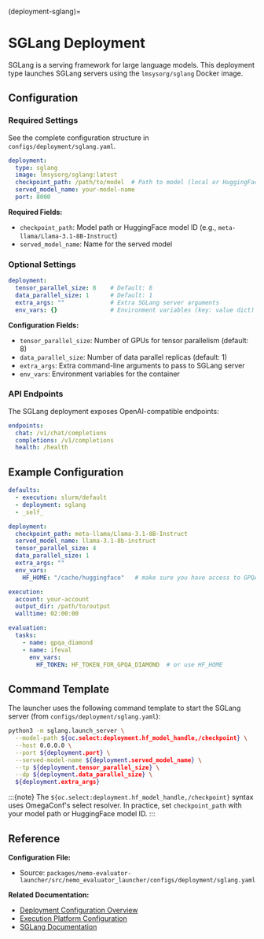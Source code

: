 (deployment-sglang)=

# SGLang Deployment

SGLang is a serving framework for large language models. This deployment type launches SGLang servers using the `lmsysorg/sglang` Docker image.

## Configuration

### Required Settings

See the complete configuration structure in `configs/deployment/sglang.yaml`.

```yaml
deployment:
  type: sglang
  image: lmsysorg/sglang:latest
  checkpoint_path: /path/to/model  # Path to model (local or HuggingFace model ID)
  served_model_name: your-model-name
  port: 8000
```

**Required Fields:**

- `checkpoint_path`: Model path or HuggingFace model ID (e.g., `meta-llama/Llama-3.1-8B-Instruct`)
- `served_model_name`: Name for the served model

### Optional Settings

```yaml
deployment:
  tensor_parallel_size: 8    # Default: 8
  data_parallel_size: 1      # Default: 1
  extra_args: ""             # Extra SGLang server arguments
  env_vars: {}               # Environment variables (key: value dict)
```

**Configuration Fields:**

- `tensor_parallel_size`: Number of GPUs for tensor parallelism (default: 8)
- `data_parallel_size`: Number of data parallel replicas (default: 1)
- `extra_args`: Extra command-line arguments to pass to SGLang server
- `env_vars`: Environment variables for the container

### API Endpoints

The SGLang deployment exposes OpenAI-compatible endpoints:

```yaml
endpoints:
  chat: /v1/chat/completions
  completions: /v1/completions
  health: /health
```

## Example Configuration

```yaml
defaults:
  - execution: slurm/default
  - deployment: sglang
  - _self_

deployment:
  checkpoint_path: meta-llama/Llama-3.1-8B-Instruct
  served_model_name: llama-3.1-8b-instruct
  tensor_parallel_size: 4
  data_parallel_size: 1
  extra_args: ""
  env_vars:
    HF_HOME: "/cache/huggingface"   # make sure you have access to GPQA-Diamond and meta-llama/Llama-3.1-8B-Instruct

execution:
  account: your-account
  output_dir: /path/to/output
  walltime: 02:00:00

evaluation:
  tasks:
    - name: gpqa_diamond
    - name: ifeval
      env_vars:
        HF_TOKEN: HF_TOKEN_FOR_GPQA_DIAMOND  # or use HF_HOME
```

## Command Template

The launcher uses the following command template to start the SGLang server (from `configs/deployment/sglang.yaml`):

```bash
python3 -m sglang.launch_server \
  --model-path ${oc.select:deployment.hf_model_handle,/checkpoint} \
  --host 0.0.0.0 \
  --port ${deployment.port} \
  --served-model-name ${deployment.served_model_name} \
  --tp ${deployment.tensor_parallel_size} \
  --dp ${deployment.data_parallel_size} \
  ${deployment.extra_args}
```

:::{note}
The `${oc.select:deployment.hf_model_handle,/checkpoint}` syntax uses OmegaConf's select resolver. In practice, set `checkpoint_path` with your model path or HuggingFace model ID.
:::

## Reference

**Configuration File:**

- Source: `packages/nemo-evaluator-launcher/src/nemo_evaluator_launcher/configs/deployment/sglang.yaml`

**Related Documentation:**

- [Deployment Configuration Overview](index.md)
- [Execution Platform Configuration](../executors/index.md)
- [SGLang Documentation](https://docs.sglang.ai/)
